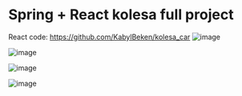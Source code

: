 
# Spring + React kolesa full project
React code: https://github.com/KabylBeken/kolesa_car
![image](https://github.com/KabylBeken/Spring-React-kolesa_full-project/assets/162076031/17c61824-6600-470e-bada-c4226b4516c5)

![image](https://github.com/KabylBeken/Spring-React-kolesa_full-project/assets/162076031/0a54b103-e4ec-42de-98bd-3a5394b72226)

![image](https://github.com/KabylBeken/Spring-React-kolesa_full-project/assets/162076031/58b6a46d-c292-4943-ba17-14cac8cdb001)

![image](https://github.com/KabylBeken/Spring-React-kolesa_full-project/assets/162076031/85af65fa-a718-451f-9cc4-858abd51c816)




